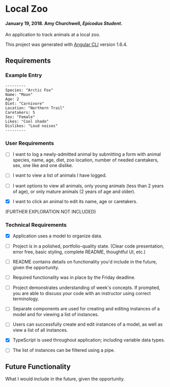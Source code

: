 # Local Zoo
#### January 19, 2018. Amy Churchwell, _Epicodus Student._

An application to track animals at a local zoo.

This project was generated with [Angular CLI](https://github.com/angular/angular-cli) version 1.6.4.

## Requirements

### Example Entry

```
---------
Species: "Arctic Fox"
Name: "Moon"
Age: 2
Diet: "Carnivore"
Location: "Northern Trail"
Caretakers: 5
Sex: "Female"
Likes: "Cool shade"
Dislikes: "Loud noises"
---------
```

### User Requirements

- [ ] I want to log a newly-admitted animal by submitting a form with animal species, name, age, diet, zoo location, number of needed caretakers, sex, one like and one dislike.

- [ ] I want to view a list of animals I have logged.

- [ ] I want options to view all animals, only young animals (less than 2 years of age), or only mature animals (2 years of age and older).

- [x] I want to click an animal to edit its name, age or caretakers.

(FURTHER EXPLORATION NOT INCLUDED)

### Technical Requirements

- [x] Application uses a model to organize data.

- [ ] Project is in a polished, portfolio-quality state. (Clear code presentation, error free, basic styling, complete README, thoughtful UI, etc.)

- [ ] README contains details on functionality you'd include in the future, given the opportunity.

- [ ] Required functionality was in place by the Friday deadline.

- [ ] Project demonstrates understanding of week's concepts. If prompted, you are able to discuss your code with an instructor using correct terminology.

- [ ] Separate components are used for creating and editing instances of a model and for viewing a list of instances.

- [ ] Users can successfully create and edit instances of a model, as well as view a list of all instances.

- [x] TypeScript is used throughout application; including variable data types.

- [ ] The list of instances can be filtered using a pipe.


## Future Functionality
What I would include in the future, given the opportunity.
